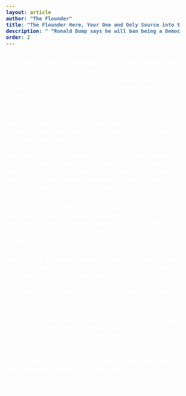 ```yaml
---  
layout: article  
author: "The Flounder"  
title: "The Flounder Here, Your One and Only Source into the Scandalous Lives of America’s Elite"  
description: " “Ronald Dump says he will ban being a Democrat upon being elected” - DJ Vance probably"  
order: 2  
---
```


As of late, we see our favourites, DJ Vance, Ronald Dump and Peelon Mask in the spotlight once more. Sources confirm what Y (formerly tweeter) users already know, there is no stopping Ronny from an opinion, a first amendment right for all American citizens\! 

The European Onion, a fake news source according to Dumpy, has stated that they will set an arrest warrant for Peelon should he allow Ronny back onto the platform. “Wow, that’s crazy beef. Mans would never smoke their bredrins like that bro. Ronny ain’t gonna nize his beak to nun." DJ, Ronny’s right hand man, said in a formal apology for his deleted tweets from 2016, calling Ronald ‘reprehensible’. After this old beef emerged once more between DJ and Ronald, DJ is adamant to stand up for Ronald through everything, showing him that he is worthy of being second in command. 

A previous ‘alliance’ between the EU and America, the group run by Ronny and DJ is said to have been put off, this squabble too much for them to handle. “I gotta put them back in their place. Got no reason to make my homie in trouble for speakin.” 

The trio of DJ, Ronald and Peelon has had a long history, with a DJ and Ronald being ops only 8 years ago. Peelon, on the other hand, has caused some controversy as of late, pressing others who whispered about him. It is unsure if the trio will last, with sources confirming that there is tension between the leaders. 

“I thought we were homies. Homies don’t do each other dirty like that, yo. I don’t think I can beat yutes up with them anymore. Can’t trust,” DJ said in his closing statement. It looks like they’re set on their deal, if Peelon is out, so are they. And that’s all for the segment of Trouble in Paradise. Tune in next time to find out if the beef followed through, and if Ronny and DJ are even still around…

XOXO, the Flounder
<style> @import url("https://fonts.googleapis.com/css2?family=Dosis:wght@600&family=Open+Sans:wght@300;700&family=Spartan:wght@700&family=Raleway:wght@400;800&family=Kaushan+Script&display=swap");@import url("https://use.typekit.net/enr5njk.css");* {
            margin: 0;
            padding: 0;
            box-sizing: border-box
        }

        html,body {
            min-height: 100vh
        }

        body {
            font: normal normal 600 1em/normal "Open Sans",sans-serif;
            display: flex;
            flex-flow: column;
            color: white;
            background-image: url("/assets/img/background-blurred.png");
            background-attachment: fixed;
            background-size: cover;
            background-position: bottom;
            background-repeat: no-repeat
        }

        main {
            flex-grow: 1;
            padding: 2rem;
            min-height: calc(100vh - 10rem)
        }

        a {
            color: white
        }

        h1 {
            font: normal normal 1200 2em/normal "Dosis",sans-serif;
         }

        img {
            max-width: 100%
        }

        .site-header {
            display: flex;
            flex-flow: column;
            align-items: stretch
        }

        .top-bar {
            position: relative;
            display: flex;
            justify-content: center;
            align-items: center;
            overflow: hidden;
            padding: 1rem 2rem;
            background-color: #039e95;
            cursor: default;
            max-height: 10rem
        }

        .top-bar .site-title {
            max-height: 6rem;
            max-width: 90%;
            display: flex;
            align-items: center
        }

        .top-bar .site-title img {
            max-height: 6rem;
            max-width: 100%;
            object-fit: contain
        }

        .top-bar .fish {
            position: absolute;
            left: -30px;
            display: flex;
            align-items: center;
            transition: left 0.75s ease
        }

        .top-bar .fish img {
            transform-origin: left;
            transform: scale(1.2);
            max-width: initial
        }

        @media only screen and (max-width: 800px) {
            .top-bar .fish {
                left:-180px
            }
        }

        .top-bar:hover .fish {
            left: 100vw
        }

        .site-nav {
            display: flex;
            flex-flow: wrap;
            justify-content: space-evenly;
            align-items: center;
            gap: 0.25rem;
            text-align: center;
            padding: 0.5rem 20%;
            background-color: #28ded5
        }

        .site-nav .page-link {
            text-decoration: none;
            color: #2d5e5c;
            font: normal normal 700 1em/normal "Open Sans",sans-serif;
            transition: all 0.2s ease-in-out
        }

        .site-nav .page-link:hover {
            transform: scale(1.15);
            color: white
        }

        .scroll-to-top {
            position: fixed;
            bottom: -5rem;
            right: 4rem;
            height: 5rem;
            display: flex;
            justify-content: center;
            align-items: center;
            z-index: 999;
            background: none;
            border: none;
            cursor: pointer;
            opacity: 0;
            transition: all 0.2s ease-in-out
        }

        .scroll-to-top img {
            width: 5rem;
            transform: rotate(-90deg);
            max-width: initial
        }

        .scroll-to-top:active,.scroll-to-top:focus {
            outline: none;
            border: none
        }

        .scroll-to-top.visible {
            bottom: 4rem;
            opacity: 1
        }

        .scroll-to-top.visible:hover {
            transform: translate(0, -10px)
        }

        @media only screen and (max-width: 600px) {
            .scroll-to-top {
                right:2rem
            }

            .scroll-to-top.visible {
                bottom: 2rem
            }
        }

        .site-footer {
            width: 100%;
            display: flex;
            flex-flow: column;
            justify-content: center;
            align-items: center;
            padding: 2rem;
            gap: 0.75rem;
            background-color: #28ded5;
            color: #2d5e5c
        }

        .site-footer .page-link {
            text-align: center;
            padding: 0 1rem;
            text-decoration: none;
            color: #2d5e5c;
            transition: color 0.2s ease-in-out
        }

        @media only screen and (max-width: 800px) {
            .site-footer .page-link {
                padding:0 0.5rem
            }
        }

        .site-footer .page-link:hover {
            color: white
        }

        .site-footer .page-link+.page-link {
            border-left: 1px solid #2d5e5c
        }

        .site-footer .footer-nav {
            display: flex
        }

        .site-footer .footer-nav .page-link {
            font: normal normal 700 1em/normal "Open Sans",sans-serif
        }

        .site-footer .aux-links {
            display: flex
        }

        .site-footer .socials {
            display: flex;
            justify-content: center;
            align-items: center
        }

        .site-footer .socials .social-link {
            display: flex;
            justify-content: center;
            align-items: center;
            width: 32px;
            height: 32px;
            background-color: #2d5e5c;
            transition: all 0.2s ease-in-out
        }

        .site-footer .socials .social-link.instagram {
            mask: url(/assets/img/instagram.svg);
            -webkit-mask: url(/assets/img/instagram.svg)
        }

        .site-footer .socials .social-link.facebook {
            mask: url(/assets/img/facebook.svg);
            -webkit-mask: url(/assets/img/facebook.svg)
        }

        .site-footer .socials .social-link.email {
            mask: url(/assets/img/gmail.svg);
            -webkit-mask: url(/assets/img/gmail.svg)
        }

        .site-footer .socials .social-link:hover {
            background-color: white
        }

        .site-footer .socials .social-link+.social-link {
            margin-left: 2rem
        }

        figure img {
            display: block;
            margin: auto
        }

        figure figcaption {
            font-style: italic;
            text-align: center
        }

        .page-title {
            font: normal normal 600 2em/normal "Dosis",sans-serif;
            text-align: center;
            margin-bottom: 1rem
        }

        .page-title::before {
            content: "\2013";
            margin-right: 0.5rem
        }

        .page-title::after {
            content: "\2013";
            margin-left: 0.5rem
        }

        .page-title:not(:first-of-type) {
            margin-top: 2rem
        }

        .page-description {
            font-style: italic;
            text-align: center;
            margin-bottom: 1rem
        }

        .wrapper {
            margin: auto;
            padding: 2rem 4rem;
            background-color: #2d5e5cCC;
            position: relative;
            max-width: 1075px
        }

        section {
            display: flex;
            flex-flow: column;
            align-items: center
        }

        .issue-slider {
            width: 100%;
            display: grid;
            grid-template-columns: 8rem 1fr 8rem
        }

        .issue-slider .left,.issue-slider .right {
            display: flex;
            justify-content: center;
            align-items: center;
            width: 4rem;
            transition: transform 0.3s ease, color 0.3s ease;
            color: #193536
        }

        .issue-slider .left:hover,.issue-slider .right:hover {
            transform: scale(1.1);
            color: white
        }

        .issue-slider .left {
            place-self: stretch end
        }

        .issue-slider .mobile-link {
            display: none
        }

        @media only screen and (max-width: 800px) {
            .issue-slider {
                display:block
            }

            .issue-slider .left,.issue-slider .right,.issue-slider .issue-list {
                display: none
            }

            .issue-slider .mobile-link {
                margin-top: 1rem;
                display: block;
                text-align: center
            }
        }

        .issue-list {
            list-style: none;
            width: 100%;
            display: flex;
            flex-flow: row;
            align-items: center;
            gap: 2rem;
            margin-top: 1rem;
            overflow: hidden;
            scroll-behavior: smooth
        }

        .issue-list li {
            flex: 0 0 10rem;
            margin-top: 0.5rem
        }

        .issue-preview.latest {
            font-size: 1.5em
        }

        .issue-preview.latest img {
            height: 20rem
        }

        .article-list {
            list-style: none;
            width: 100%;
            display: grid;
            grid-template-columns: repeat(auto-fit, minmax(12.5rem, 1fr));
            gap: 2rem
        }

        .article-list li {
            height: 100%
        }

        .issue-preview,.article-preview {
            text-decoration: none;
            color: inherit;
            text-align: center;
            display: flex;
            flex-flow: column;
            align-items: center;
            transition: transform 0.3s ease
        }

        .issue-preview h4,.article-preview h4 {
            margin-top: 0.5rem
        }

        .issue-preview p,.article-preview p {
            color: #d9d9d9;
            font-style: italic
        }

        .issue-preview img,.article-preview img {
            height: 12.5rem;
            object-fit: contain
        }

        .issue-preview:hover,.article-p…</style>
